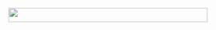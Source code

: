 <p align="center"><img src="/tex/5ce5755f3ca3abe137d7d18e1329b289.svg?invert_in_darkmode&sanitize=true" align=middle width=397.76523929999996pt height=29.47417935pt/></p>
